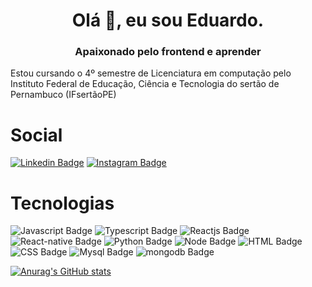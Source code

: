 <h1 align="center">Olá 👋, eu sou Eduardo.</h1>
<h3 align="center">Apaixonado pelo frontend e aprender</h3>

Estou cursando o 4º semestre de Licenciatura em computação pelo Instituto Federal de Educação, Ciência e Tecnologia do sertão de Pernambuco (IFsertãoPE)

# Social
[![Linkedin Badge](https://img.shields.io/badge/-Eduardo%20de%20Sá-6633cc?style=flat-square&logo=Linkedin&logoColor=white&link=https://www.linkedin.com/in/lmiguelm/)](https://www.linkedin.com/in/eduardo-de-sa/)
[![Instagram Badge](https://img.shields.io/badge/-@eduardo__saaa-6633cc?style=flat-square&logo=Instagram&logoColor=white&link=https://www.instagram.com/eduardo_saaaa/)](https://www.instagram.com/eduardo_saaaa/)

# Tecnologias

![Javascript Badge](https://img.shields.io/badge/-JavaScript-6633cc?style=flat-square&logo=JavaScript&logoColor=white) 
![Typescript Badge](https://img.shields.io/badge/-Typescript-6633cc?style=flat-square&logo=Typescript&logoColor=white) 
![Reactjs Badge](https://img.shields.io/badge/-ReactJS-6633cc?style=flat-square&logo=React&logoColor=white) 
![React-native Badge](https://img.shields.io/badge/-React--Native-6633cc?style=flat-square&logo=React&logoColor=white) 
![Python Badge](https://img.shields.io/badge/-Python-6633cc?style=flat-square&logo=Python&logoColor=white) 
![Node Badge](https://img.shields.io/badge/-NodeJS-6633cc?style=flat-square&logo=Node.js&logoColor=white) 
![HTML Badge](https://img.shields.io/badge/-HTML-6633cc?style=flat-square&logo=HTML5&logoColor=white) 
![CSS Badge](https://img.shields.io/badge/-CSS-6633cc?style=flat-square&logo=CSS3&logoColor=white) 
![Mysql Badge](https://img.shields.io/badge/-MySQL-6633cc?style=flat-square&logo=mysql&logoColor=white) 
![mongodb Badge](https://img.shields.io/badge/-MongoDB-6633cc?style=flat-square&logo=Mongodb&logoColor=white)

[![Anurag's GitHub stats](https://github-readme-stats.vercel.app/api?username=ardotheedu&count_private=true&theme=material-palenight)](https://github.com/anuraghazra/github-readme-stats)



